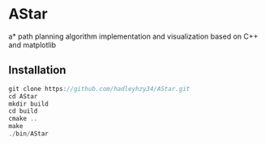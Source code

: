 # AStar
a* path planning algorithm implementation and visualization based on C++ and matplotlib

## Installation

```c++
git clone https://github.com/hadleyhzy34/AStar.git
cd AStar
mkdir build
cd build
cmake ..
make
./bin/AStar
```
